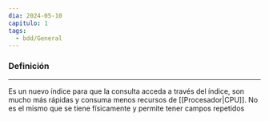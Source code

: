 ```yaml
---
dia: 2024-05-10
capitulo: 1
tags:
  - bdd/General
---
```

### Definición
---
Es un nuevo índice para que la consulta acceda a través del índice, son mucho más rápidas y consuma menos recursos de [[Procesador|CPU]]. No es el mismo que se tiene físicamente y permite tener campos repetidos
